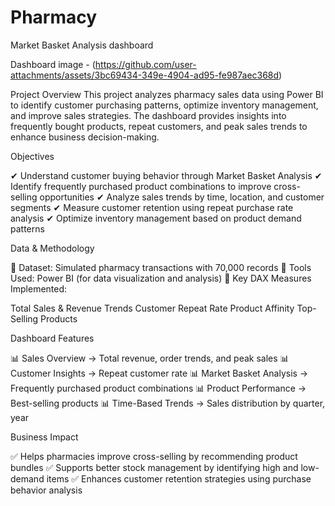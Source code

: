 # Pharmacy
Market Basket Analysis dashboard

Dashboard image - (https://github.com/user-attachments/assets/3bc69434-349e-4904-ad95-fe987aec368d)

Project Overview
This project analyzes pharmacy sales data using Power BI to identify customer purchasing patterns, optimize inventory management, and improve sales strategies. The dashboard provides insights into frequently bought products, repeat customers, and peak sales trends to enhance business decision-making.

Objectives

✔ Understand customer buying behavior through Market Basket Analysis
✔ Identify frequently purchased product combinations to improve cross-selling opportunities
✔ Analyze sales trends by time, location, and customer segments
✔ Measure customer retention using repeat purchase rate analysis
✔ Optimize inventory management based on product demand patterns

Data & Methodology

📌 Dataset: Simulated pharmacy transactions with 70,000 records
📌 Tools Used: Power BI (for data visualization and analysis)
📌 Key DAX Measures Implemented:

Total Sales & Revenue Trends
Customer Repeat Rate
Product Affinity
Top-Selling Products

Dashboard Features

📊 Sales Overview → Total revenue, order trends, and peak sales 
📊 Customer Insights → Repeat customer rate
📊 Market Basket Analysis → Frequently purchased product combinations
📊 Product Performance → Best-selling products
📊 Time-Based Trends → Sales distribution by quarter, year

Business Impact

✅ Helps pharmacies improve cross-selling by recommending product bundles
✅ Supports better stock management by identifying high and low-demand items
✅ Enhances customer retention strategies using purchase behavior analysis
